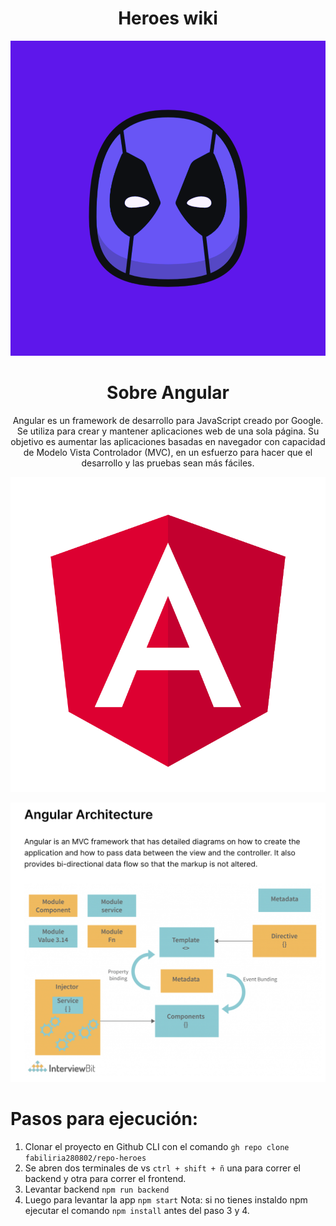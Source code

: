 <h1 align="center"> Heroes wiki </h1>

![Freaks](/heroes-app/src/assets/readme-images/FREAKS.png)

<h1 align="center"> Sobre Angular </h1>
<div>
<p align="center"> Angular es un framework de desarrollo para JavaScript creado por Google. Se utiliza para crear y mantener aplicaciones web de una sola página. Su objetivo es aumentar las aplicaciones basadas en navegador con capacidad de Modelo Vista Controlador (MVC), en un esfuerzo para hacer que el desarrollo y las pruebas sean más fáciles.</p>

![Angular icon](/heroes-app/src/assets/readme-images/Angular.png)
</div>


![Angular - MVC arquitecture](/heroes-app/src/assets/readme-images/angularArch.png)

# Pasos para ejecución:
1. Clonar el proyecto en Github CLI con el comando ```gh repo clone fabiliria280802/repo-heroes```
2. Se abren dos terminales de vs ```ctrl + shift + ñ``` una para correr el backend y otra para correr el frontend.
3. Levantar backend ```npm run backend```
4. Luego para levantar la app ```npm start```
Nota: si no tienes instaldo npm ejecutar el comando ```npm install``` antes del paso 3 y 4.